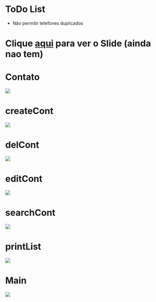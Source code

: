 # __ToDo List__
- Não permitir telefones duplicados

# __Clique [aqui](/struct/slide.pdf) para ver o Slide__ (ainda nao tem)

# __Contato__
![](/struct/Contato.png?raw=true)
# __createCont__
![](/struct/createCont.png?raw=true)
# __delCont__
![](/struct/delCont.png?raw=true)
# __editCont__
![](/struct/editCont.png?raw=true)
# __searchCont__
![](/struct/searchCont.png?raw=true)
# __printList__
![](/struct/printList.png?raw=true)
# __Main__
![](/struct/main.png?raw=true)
